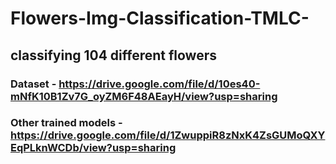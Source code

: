 # Flowers-Img-Classification-TMLC-

## classifying 104 different flowers

### Dataset - https://drive.google.com/file/d/10es40-mNfK10B1Zv7G_oyZM6F48AEayH/view?usp=sharing

### Other trained models - https://drive.google.com/file/d/1ZwuppiR8zNxK4ZsGUMoQXYEqPLknWCDb/view?usp=sharing
